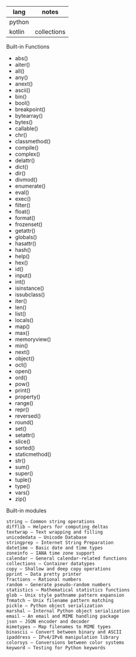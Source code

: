 | lang   | notes       |
| ------ | ----------- |
| python |             |
| kotlin | collections |

Built-in Functions

- abs()
- aiter()
- all()
- any()
- anext()
- ascii()
- bin()
- bool()
- breakpoint()
- bytearray()
- bytes()
- callable()
- chr()
- classmethod()
- compile()
- complex()
- delattr()
- dict()
- dir()
- divmod()
- enumerate()
- eval()
- exec()
- filter()
- float()
- format()
- frozenset()
- getattr()
- globals()
- hasattr()
- hash()
- help()
- hex()
- id()
- input()
- int()
- isinstance()
- issubclass()
- iter()
- len()
- list()
- locals()
- map()
- max()
- memoryview()
- min()
- next()
- object()
- oct()
- open()
- ord()
- pow()
- print()
- property()
- range()
- repr()
- reversed()
- round()
- set()
- setattr()
- slice()
- sorted()
- staticmethod()
- str()
- sum()
- super()
- tuple()
- type()
- vars()
- zip()

Built-in modules

    string — Common string operations
    difflib — Helpers for computing deltas
    textwrap — Text wrapping and filling
    unicodedata — Unicode Database
    stringprep — Internet String Preparation
    datetime — Basic date and time types
    zoneinfo — IANA time zone support
    calendar — General calendar-related functions
    collections — Container datatypes
    copy — Shallow and deep copy operations
    pprint — Data pretty printer
    fractions — Rational numbers
    random — Generate pseudo-random numbers
    statistics — Mathematical statistics functions
    glob — Unix style pathname pattern expansion
    fnmatch — Unix filename pattern matching
    pickle — Python object serialization
    marshal — Internal Python object serialization
    email — An email and MIME handling package
    json — JSON encoder and decoder
    mimetypes — Map filenames to MIME types
    binascii — Convert between binary and ASCII
    ipaddress — IPv4/IPv6 manipulation library
    colorsys — Conversions between color systems
    keyword — Testing for Python keywords
